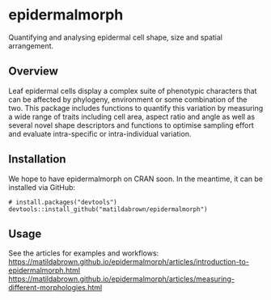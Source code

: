 # epidermalmorph

Quantifying and analysing epidermal cell shape, size and spatial arrangement. 

## Overview
Leaf epidermal cells display a complex suite of phenotypic characters that can be affected by phylogeny, environment or some combination of the two. This package includes functions to quantify this variation by measuring a wide range of traits including cell area, aspect ratio and angle as well as several novel shape descriptors and functions to optimise sampling effort and evaluate intra-specific or intra-individual variation. 

## Installation
We hope to have epidermalmorph on CRAN soon. In the meantime, it can be installed via GitHub:
```
# install.packages("devtools")
devtools::install_github("matildabrown/epidermalmorph")
```

## Usage 
See the articles for examples and workflows:
https://matildabrown.github.io/epidermalmorph/articles/introduction-to-epidermalmorph.html
https://matildabrown.github.io/epidermalmorph/articles/measuring-different-morphologies.html



